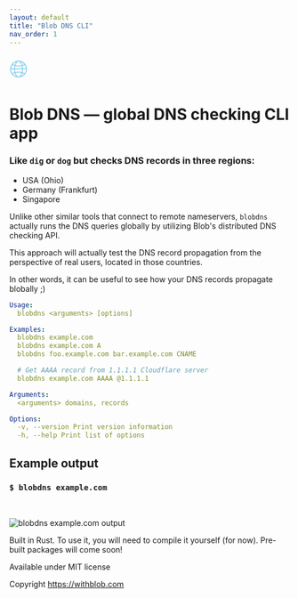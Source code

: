 ```yaml
---
layout: default
title: "Blob DNS CLI"
nav_order: 1
---
```

<span style="font-size: 300%; color:#89CFF0;">🌐</span>

# Blob DNS — global DNS checking CLI app

### Like `dig` or `dog` but checks DNS records in three regions:

* USA (Ohio)
* Germany (Frankfurt)
* Singapore

Unlike other similar tools that connect to remote nameservers, `blobdns` actually runs the DNS queries globally by utilizing Blob's distributed DNS checking API.

This approach will actually test the DNS record propagation from the perspective of real users, located in those countries.

In other words, it can be useful to see how your DNS records propagate blobally ;)


```yaml
Usage:
  blobdns <arguments> [options]

Examples:
  blobdns example.com
  blobdns example.com A
  blobdns foo.example.com bar.example.com CNAME

  # Get AAAA record from 1.1.1.1 Cloudflare server
  blobdns example.com AAAA @1.1.1.1  

Arguments:
  <arguments> domains, records

Options:
  -v, --version Print version information
  -h, --help Print list of options
```

## Example output

### `$ blobdns example.com`
<br/>

![blobdns example.com output](https://user-images.githubusercontent.com/139460414/253770768-296b80c0-e35a-490c-8efb-e92fd6d2245f.png)

Built in Rust. To use it, you will need to compile it yourself (for now). Pre-built packages will come soon!

Available under MIT license

Copyright <a href="https://withblob.com">https://withblob.com</a>